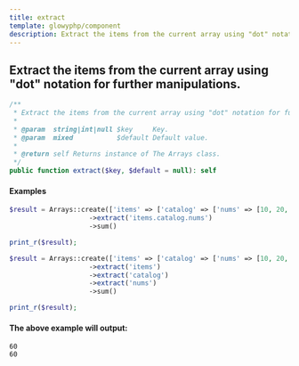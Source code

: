 ```yaml
---
title: extract
template: glowyphp/component
description: Extract the items from the current array using "dot" notation for further manipulations.
---
```


<h2 class="font-normal text-lg">
Extract the items from the current array using "dot" notation for further manipulations.
</h2>

```php
/**
 * Extract the items from the current array using "dot" notation for further manipulations.
 *
 * @param  string|int|null $key     Key.
 * @param  mixed           $default Default value.
 *
 * @return self Returns instance of The Arrays class.
 */
public function extract($key, $default = null): self
```

#### Examples

```php
$result = Arrays::create(['items' => ['catalog' => ['nums' => [10, 20, 30]]]])
                    ->extract('items.catalog.nums')
                    ->sum()

print_r($result);

$result = Arrays::create(['items' => ['catalog' => ['nums' => [10, 20, 30]]]])
                    ->extract('items')
                    ->extract('catalog')
                    ->extract('nums')
                    ->sum()

print_r($result);
```

#### The above example will output:

```text
60
60
```
